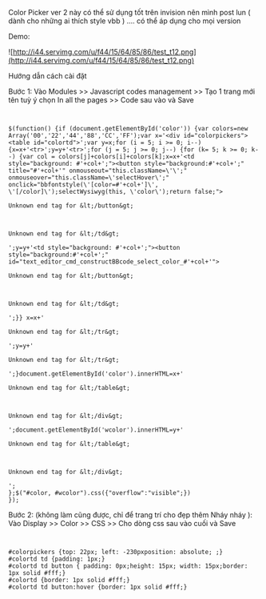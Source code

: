 Color Picker ver 2 này có thể sử dụng tốt trên invision nên mình post lun ( dành cho những ai thích style vbb ) .... có thể áp dụng cho mọi version

Demo:

![http://i44.servimg.com/u/f44/15/64/85/86/test_t12.png](http://i44.servimg.com/u/f44/15/64/85/86/test_t12.png)

Hướng dẫn cách cài đặt

Bước 1: Vào Modules >> Javascript codes management >> Tạo 1 trang mới tên tuỳ ý chọn In all the pages >> Code sau vào và Save

```


$(function() {if (document.getElementById('color')) {var colors=new Array('00','22','44','88','CC','FF');var x='<div id="colorpickers"><table id="colortd">';var y=x;for (i = 5; i >= 0; i--) {x=x+'<tr>';y=y+'<tr>';for (j = 5; j >= 0; j--) {for (k= 5; k >= 0; k--) {var col = colors[j]+colors[i]+colors[k];x=x+'<td style="background: #'+col+';"><button style="background:#'+col+';" title="#'+col+'" onmouseout="this.className=\'\';" onmouseover="this.className=\'selectHover\';" onclick="bbfontstyle(\'[color=#'+col+']\', \'[/color]\');selectWysiwyg(this, \'color\');return false;">

Unknown end tag for &lt;/button&gt;



Unknown end tag for &lt;/td&gt;

';y=y+'<td style="background: #'+col+';"><button style="background:#'+col+';" id="text_editor_cmd_constructBBcode_select_color_#'+col+'">

Unknown end tag for &lt;/button&gt;



Unknown end tag for &lt;/td&gt;

';}} x=x+'

Unknown end tag for &lt;/tr&gt;

';y=y+'

Unknown end tag for &lt;/tr&gt;

';}document.getElementById('color').innerHTML=x+'

Unknown end tag for &lt;/table&gt;



Unknown end tag for &lt;/div&gt;

';document.getElementById('wcolor').innerHTML=y+'

Unknown end tag for &lt;/table&gt;



Unknown end tag for &lt;/div&gt;

';
};$("#color, #wcolor").css({"overflow":"visible";})
});
```


Bước 2: (không làm cũng được, chỉ để trang trí cho đẹp thêm Nháy nháy ): Vào Display >> Color >> CSS >> Cho dòng css sau vào cuối và Save

```


#colorpickers {top: 22px; left: -230pxposition: absolute; ;}
#colortd td {padding: 1px;}
#colortd td button { padding: 0px;height: 15px; width: 15px;border: 1px solid #fff;}
#colortd {border: 1px solid #fff;}
#colortd td button:hover {border: 1px solid #fff;}



```